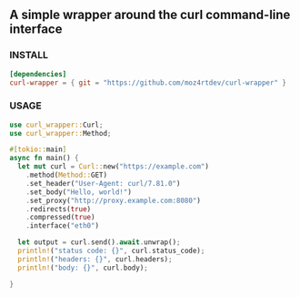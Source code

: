 ## A simple wrapper around the curl command-line interface

### INSTALL
```toml
[dependencies]
curl-wrapper = { git = "https://github.com/moz4rtdev/curl-wrapper" }
```

### USAGE
```rust
use curl_wrapper::Curl;
use curl_wrapper::Method;

#[tokio::main]
async fn main() {
  let mut curl = Curl::new("https://example.com")
    .method(Method::GET)
    .set_header("User-Agent: curl/7.81.0")
    .set_body("Hello, world!")
    .set_proxy("http://proxy.example.com:8080")
    .redirects(true)
    .compressed(true)
    .interface("eth0")

  let output = curl.send().await.unwrap();
  println!("status code: {}", curl.status_code);
  println!("headers: {}", curl.headers);
  println!("body: {}", curl.body);

}
```
